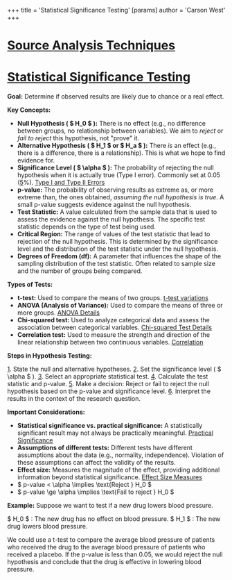 +++
 title = 'Statistical Significance Testing'
[params]
	author = 'Carson West'
+++
# [Source Analysis Techniques](./../source-analysis-techniques/)
# [Statistical Significance Testing](./../statistical-significance-testing/)

**Goal:** Determine if observed results are likely due to chance or a real effect.

**Key Concepts:**

* **Null Hypothesis ( $ H_0 $ ):**  There is no effect (e.g., no difference between groups, no relationship between variables).  We aim to *reject* or *fail to reject* this hypothesis, not "prove" it.
* **Alternative Hypothesis ( $ H_1 $  or  $ H_a $ ):** There *is* an effect (e.g., there is a difference, there is a relationship).  This is what we hope to find evidence for.
* **Significance Level ( $ \alpha $ ):** The probability of rejecting the null hypothesis when it is actually true (Type I error). Commonly set at 0.05 ([5](./../5/)%).  [Type I and Type II Errors](./../type-i-and-type-ii-errors/)
* **p-value:** The probability of observing results as extreme as, or more extreme than, the ones obtained, *assuming the null hypothesis is true*. A small p-value suggests evidence against the null hypothesis.
* **Test Statistic:** A value calculated from the sample data that is used to assess the evidence against the null hypothesis.  The specific test statistic depends on the type of test being used.
* **Critical Region:** The range of values of the test statistic that lead to rejection of the null hypothesis.  This is determined by the significance level and the distribution of the test statistic under the null hypothesis.
* **Degrees of Freedom (df):**  A parameter that influences the shape of the sampling distribution of the test statistic.  Often related to sample size and the number of groups being compared.

**Types of Tests:**

* **t-test:** Used to compare the means of two groups.  [t-test variations](./../t-test-variations/)
* **ANOVA (Analysis of Variance):** Used to compare the means of three or more groups. [ANOVA Details](./../anova-details/)
* **Chi-squared test:** Used to analyze categorical data and assess the association between categorical variables. [Chi-squared Test Details](./../chi-squared-test-details/)
* **Correlation test:** Used to measure the strength and direction of the linear relationship between two continuous variables. [Correlation](./../correlation/)


**Steps in Hypothesis Testing:**

[1](./../1/). State the null and alternative hypotheses.
[2](./../2/). Set the significance level ( $ \alpha $ ).
[3](./../3/). Select an appropriate statistical test.
[4](./../4/). Calculate the test statistic and p-value.
[5](./../5/). Make a decision: Reject or fail to reject the null hypothesis based on the p-value and significance level.
[6](./../6/). Interpret the results in the context of the research question.


**Important Considerations:**

* **Statistical significance vs. practical significance:** A statistically significant result may not always be practically meaningful.  [Practical Significance](./../practical-significance/)
* **Assumptions of different tests:**  Different tests have different assumptions about the data (e.g., normality, independence).  Violation of these assumptions can affect the validity of the results.
* **Effect size:**  Measures the magnitude of the effect, providing additional information beyond statistical significance. [Effect Size Measures](./../effect-size-measures/)
*  $ p-value < \alpha \implies \text{Reject } H_0 $ 
*  $ p-value \ge \alpha \implies \text{Fail to reject } H_0 $ 


**Example:**  Suppose we want to test if a new drug lowers blood pressure.

 $ H_0 $ : The new drug has no effect on blood pressure.
 $ H_1 $ : The new drug lowers blood pressure.


We could use a t-test to compare the average blood pressure of patients who received the drug to the average blood pressure of patients who received a placebo.  If the p-value is less than 0.05, we would reject the null hypothesis and conclude that the drug is effective in lowering blood pressure.
